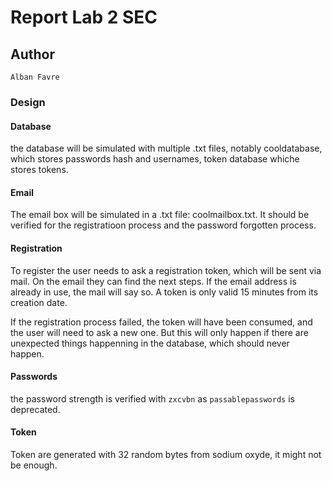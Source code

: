 # Report Lab 2 SEC

## Author

```
Alban Favre
```

### Design

#### Database

the database will be simulated with multiple .txt files, notably cooldatabase, which stores passwords hash and usernames, token database whiche stores tokens.

#### Email

The email box will be simulated in a .txt file: coolmailbox.txt. It should be verified for the registratioon process and the password forgotten process.

#### Registration

To register the user needs to ask a registration token, which will be sent via mail.
On the email they can find the next steps.
If the email address is already in use, the mail will say so.
A token is only valid 15 minutes from its creation date.

If the registration process failed, the token will have been consumed, and the user will need to ask a new one.
But this will only happen if there are unexpected things happenning in the database, which should never happen.


#### Passwords

the password strength is verified with `zxcvbn` as `passablepasswords` is deprecated.

#### Token

Token are generated with 32 random bytes from sodium oxyde, it might not be enough.